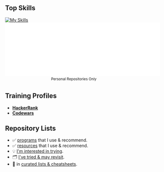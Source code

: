 ## Top Skills
[![My Skills](https://skillicons.dev/icons?i=go,postgres,bash,html,css,js,wordpress,cloudflare&perline=8)](https://github.com/JonVojtush)  
![Metrics](/github-metrics.svg)  
&nbsp; &nbsp; &nbsp; &nbsp; &nbsp; &nbsp; &nbsp; &nbsp; &nbsp; &nbsp; &nbsp; &nbsp; &nbsp; &nbsp; &nbsp; &nbsp; &nbsp; &nbsp; &nbsp; <sup>Personal Repositories Only</sup>

## Training Profiles
* __[HackerRank](https://hackerrank.com/profile/jonathanvojtush)__
* __[Codewars](https://codewars.com/users/JonathanVojtush)__

## Repository Lists
  - ✅ [programs](https://github.com/stars/JonVojtush/lists/programs-i-use) that I use & recommend.
  - ✅ [resources](https://github.com/stars/JonVojtush/lists/software-extensions-i-use) that I use & recommend.
  - 💡 [I'm interested in trying](https://github.com/stars/JonVojtush/lists/interested-in).
  - 🗂️ [I've tried & may revisit](https://github.com/stars/JonVojtush/lists/archives).
  - 🧾 in [curated lists & cheatsheets](https://github.com/stars/JonVojtush/lists/lists-cheat-sheets).

<!-- 
  TODO: https://docs.github.com/en/actions/monitoring-and-troubleshooting-workflows/monitoring-workflows/adding-a-workflow-status-badge
  TODO: Allow markdown and other languages + repos
  TODO: Add lines of code
  * Playground: https://metrics.lecoq.io
  git,ts,react,azure,nextjs,graphql,nodejs,githubactions,kali,postman,pytorch,tensorflow,sqlite,nginx,jquery,md,bootstrap,wasm,python,regex,mysql,sass,php,docker,gcp,github,debian,raspberrypi,vscode
-->

